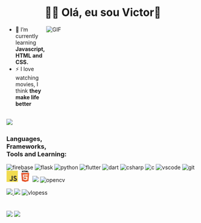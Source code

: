 <h1 align="center">👨‍💻 Olá, eu sou Victor👋</h1>
<img align="right" alt="GIF" src="https://user-images.githubusercontent.com/121266927/212063189-82aba6a1-9c29-4dde-93fe-843df2bf5ef6.gif" width="400" height="320"/> 
<p>
  
- 🌱 I’m currently learning **Javascript, HTML and CSS.**
- ⚡ I love watching movies, I think **they make life better**
<br>
<a href = "https://website.vlopess.repl.co/" target="_blank"><img src="https://img.shields.io/badge/-Visite o meu site-%23333?style=for-the-badge&logoColor=white" target="_blank"></a>
</p>
<h3>Languages, Frameworks, Tools and Learning:</h3>
<p>  
<img height="30" src="https://cdn.jsdelivr.net/gh/devicons/devicon/icons/firebase/firebase-plain.svg" alt="firebase"/>
<img height="30" src="https://cdn.jsdelivr.net/gh/devicons/devicon/icons/flask/flask-original.svg" alt="flask" />
<img height="30" src="https://cdn.jsdelivr.net/gh/devicons/devicon/icons/python/python-original.svg" alt="python"/>
<img height="30" src="https://cdn.jsdelivr.net/gh/devicons/devicon/icons/flutter/flutter-original.svg" alt="flutter"/>
<img height="30" src="https://cdn.jsdelivr.net/gh/devicons/devicon/icons/dart/dart-original.svg" alt="dart"/>
<img height="30" src="https://cdn.jsdelivr.net/gh/devicons/devicon/icons/csharp/csharp-original.svg" alt="csharp"/>
<img height="30" src="https://cdn.jsdelivr.net/gh/devicons/devicon/icons/c/c-original.svg" alt="c"/>
<img height="30" src="https://cdn.jsdelivr.net/gh/devicons/devicon/icons/vscode/vscode-original.svg" alt="vscode"/>
<img height="30" src="https://cdn.jsdelivr.net/gh/devicons/devicon/icons/git/git-original.svg" alt="git"/>
<img height="30" src="https://raw.githubusercontent.com/devicons/devicon/master/icons/javascript/javascript-original.svg" alt="javascript" />
<img height="30" src="https://raw.githubusercontent.com/devicons/devicon/master/icons/html5/html5-original-wordmark.svg" alt="html5" />
<img height="30" src="https://cdn.jsdelivr.net/gh/devicons/devicon/icons/css3/css3-original-wordmark.svg" />
<img height="30" src="https://www.vectorlogo.zone/logos/opencv/opencv-icon.svg" alt="opencv"/>

</p>
<a href = "mailto:victorldev8@gmail.com" target="_blank"><img src="https://img.shields.io/badge/-Gmail-%23333?style=for-the-badge&logo=gmail&logoColor=white&color=red" target="_blank"</a>
<a href = "https://medium.com/@Victorldev" target="_blank"><img src="https://img.shields.io/badge/-Medium-%23333?style=for-the-badge&logo=medium&logoColor=white" target="_blank"></a>
<img src="https://komarev.com/ghpvc/?username=vlopess&label=Profile%20views&color=0e75b6&style=flat" alt="vlopess" />
  
# 
<div align="justify">
  <img  height="150em" src="https://github-readme-stats.vercel.app/api/top-langs/?username=vlopess&hide_progress=true&theme=dark"/>
  <img  height="160em" src="https://github-readme-stats.vercel.app/api?username=vlopess&show_icons=true&theme=dark&include_all_commits=true&count_private=true"/>
</div>

  
